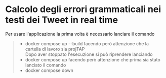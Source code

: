 # Calcolo degli errori grammaticali nei testi dei Tweet in real time
 
Per usare l'applicazione la prima volta è necessario lanciare il comando <br>
>- docker compose up --build
facendo però attenzione che la cartella di lavoro sia projTAP <br>
Dopo aver stoppato l'esecuzione si può riprendere lanciando
>- docker compose up 
facendo però attenzione che prima sia stato lanciato il comando <br>
>- docker compose down
